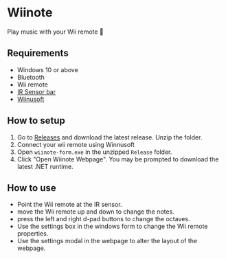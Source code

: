 # Wiinote

Play music with your Wii remote 🤯

## Requirements
- Windows 10 or above
- Bluetooth
- Wii remote
- [IR Sensor bar](https://www.amazon.com/gp/product/B08R2WRBKD/ref=ppx_yo_dt_b_search_asin_title?ie=UTF8&psc=1)
- [Wiinusoft](https://sites.google.com/site/wiinupro/downloads?authuser=0)

## How to setup
1. Go to [Releases](https://github.com/nickslick03/wiinote/releases) and download the latest release. Unzip the folder.
2. Connect your wii remote using Winnusoft
3. Open `wiinote-form.exe` in the unzipped `Release` folder.
4. Click "Open Wiinote Webpage". You may be prompted to download the latest .NET runtime.

## How to use
- Point the Wii remote at the IR sensor.
- move the Wii remote up and down to change the notes.
- press the left and right d-pad buttons to change the octaves.
- Use the settings box in the windows form to change the Wii remote properties.
- Use the settings modal in the webpage to alter the layout of the webpage.
